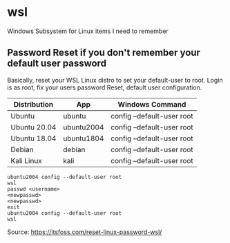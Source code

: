# wsl
Windows Subsystem for Linux items I need to remember

## Password Reset if you don't remember your default user password

Basically, reset your WSL Linux distro to set your default-user to root.
Login is as root, fix your users password
Reset, default user configuration.

|Distribution| App|	Windows Command|
|------------|----|----------------|
|Ubuntu	| ubuntu | config –default-user root|
|Ubuntu 20.04|	ubuntu2004 | config –default-user root|
|Ubuntu 18.04|	ubuntu1804 | config –default-user root|
|Debian|	debian | config –default-user root|
|Kali Linux|	kali | config –default-user root|

```
ubuntu2004 config --default-user root
wsl
passwd <username>
<newpasswd>
<newpasswd>
exit
ubuntu2004 config --default-user root
wsl
```

Source:
https://itsfoss.com/reset-linux-password-wsl/
